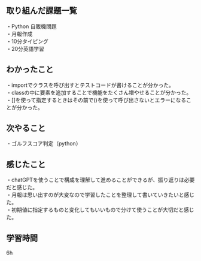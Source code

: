 ## 取り組んだ課題一覧
・Python 自販機問題
<br>・月報作成
<br>・10分タイピング
<br>・20分英語学習


## わかったこと
・importでクラスを呼び出すとテストコードが書けることが分かった。
<br>・classの中に要素を追加することで機能をたくさん増やせることが分かった。
<br>・[]を使って指定するときはその前で()を使って呼び出さないとエラーになることが分かった。
## 次やること
・ゴルフスコア判定（python）

## 感じたこと
・chatGPTを使うことで構成を理解して進めることができるが、振り返りは必要だと感じた。
<br>・月報は思い出すのが大変なので学習したことを整理して書いていきたいと感じた。
<br>・初期値に指定するものと変化してもいいもので分けて使うことが大切だと感じた。
## 学習時間
6h
